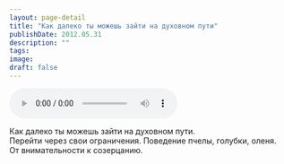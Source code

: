 ```yaml
---
layout: page-detail
title: "Как далеко ты можешь зайти на духовном пути"
publishDate: 2012.05.31
description: ""
tags:
image:
draft: false
---
```


<audio title="2012.05.31 - Как далеко ты можешь зайти на духовном пути.mp3" src="/upload/iblock/ab3/ab305aa68e82d0b44a04cca5bdaa624c.mp3" controls=""></audio>

 Как далеко ты можешь зайти на духовном пути.  
 Перейти через свои ограничения. Поведение пчелы, голубки, оленя.  
 От внимательности к созерцанию.  

  
